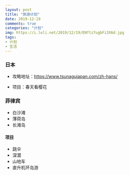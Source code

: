 ```yaml
---
layout: post
title: "旅游计划"
date: 2019-12-19
comments: true
categories: "计划"
img: https://i.loli.net/2019/12/19/ENftz7ugbFi3X6d.jpg
tags:
- 计划
- 生活
---
```


### 日本
* 攻略地址：https://www.tsunagujapan.com/zh-hans/

* 项目：春天看樱花


### 菲律宾
* 白沙滩
* 薄荷岛
* 长滩岛


#### 项目
* 跳伞
* 深潜
* 山地车
* 直升机环岛游